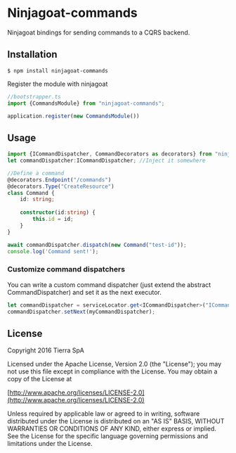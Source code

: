 # Ninjagoat-commands

Ninjagoat bindings for sending commands to a CQRS backend.

## Installation

`
$ npm install ninjagoat-commands
`

Register the module with ninjagoat

```typescript
//bootstrapper.ts
import {CommandsModule} from "ninjagoat-commands";

application.register(new CommandsModule())
```

## Usage

```typescript
import {ICommandDispatcher, CommandDecorators as decorators} from "ninjagoat-commands";
let commandDispatcher:ICommandDispatcher; //Inject it somewhere

//Define a command
@decorators.Endpoint("/commands")
@decorators.Type("CreateResource")
class Command {
    id: string;
    
    constructor(id:string) {
        this.id = id;
    }
}

await commandDispatcher.dispatch(new Command("test-id"));
console.log('Command sent!');
```

### Customize command dispatchers

You can write a custom command dispatcher (just extend the abstract CommandDispatcher) and set it as the next executor.

```typescript
let commandDispatcher = serviceLocator.get<ICommandDispatcher>("ICommandDispatcher");
commandDispatcher.setNext(myCommandDispatcher);
```

## License

Copyright 2016 Tierra SpA

Licensed under the Apache License, Version 2.0 (the "License");
you may not use this file except in compliance with the License.
You may obtain a copy of the License at

[http://www.apache.org/licenses/LICENSE-2.0](http://www.apache.org/licenses/LICENSE-2.0)

Unless required by applicable law or agreed to in writing, software
distributed under the License is distributed on an "AS IS" BASIS,
WITHOUT WARRANTIES OR CONDITIONS OF ANY KIND, either express or implied.
See the License for the specific language governing permissions and
limitations under the License.
